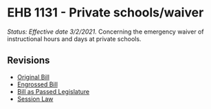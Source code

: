 # EHB 1131 - Private schools/waiver
*Status: Effective date 3/2/2021.*
Concerning the emergency waiver of instructional hours and days at private schools.

## Revisions
* [Original Bill](1/)
* [Engrossed Bill](1/)
* [Bill as Passed Legislature](1/)
* [Session Law](1/)